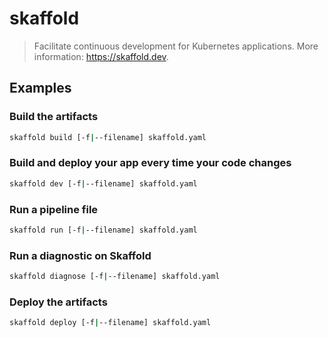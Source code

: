 # skaffold

> Facilitate continuous development for Kubernetes applications. More information: <https://skaffold.dev>.

## Examples

### Build the artifacts

```bash
skaffold build [-f|--filename] skaffold.yaml
```

### Build and deploy your app every time your code changes

```bash
skaffold dev [-f|--filename] skaffold.yaml
```

### Run a pipeline file

```bash
skaffold run [-f|--filename] skaffold.yaml
```

### Run a diagnostic on Skaffold

```bash
skaffold diagnose [-f|--filename] skaffold.yaml
```

### Deploy the artifacts

```bash
skaffold deploy [-f|--filename] skaffold.yaml
```

